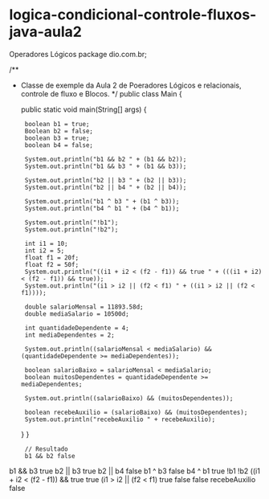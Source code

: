 # logica-condicional-controle-fluxos-java-aula2
Operadores Lógicos
package dio.com.br;

/**
 * Classe de exemple da Aula 2 de Poeradores Lógicos e relacionais, controle de fluxo e Blocos.
 */
public class Main {

    public static void main(String[] args) {

        boolean b1 = true;
        Boolean b2 = false;
        boolean b3 = true;
        boolean b4 = false;

        System.out.println("b1 && b2 " + (b1 && b2));
        System.out.println("b1 && b3 " + (b1 && b3));

        System.out.println("b2 || b3 " + (b2 || b3));
        System.out.println("b2 || b4 " + (b2 || b4));

        System.out.println("b1 ^ b3 " + (b1 ^ b3));
        System.out.println("b4 ^ b1 " + (b4 ^ b1));

        System.out.println("!b1");
        System.out.println("!b2");

        int i1 = 10;
        int i2 = 5;
        float f1 = 20f;
        float f2 = 50f;
        System.out.println("((i1 + i2 < (f2 - f1)) && true " + (((i1 + i2) < (f2 - f1)) && true));
        System.out.println("(i1 > i2 || (f2 < f1) " + ((i1 > i2 || (f2 < f1))));

        double salarioMensal = 11893.58d;
        double mediaSalario = 10500d;

        int quantidadeDependente = 4;
        int mediaDependentes = 2;

        System.out.println((salarioMensal < mediaSalario) && (quantidadeDependente >= mediaDependentes));

        boolean salarioBaixo = salarioMensal < mediaSalario;
        boolean muitosDependentes = quantidadeDependente >= mediaDependentes;

        System.out.println((salarioBaixo) && (muitosDependentes));

        boolean recebeAuxilio = (salarioBaixo) && (muitosDependentes);
        System.out.println("recebeAuxilio " + recebeAuxilio);

    }
}

        // Resultado
        b1 && b2 false
b1 && b3 true
b2 || b3 true
b2 || b4 false
b1 ^ b3 false
b4 ^ b1 true
!b1
!b2
((i1 + i2 < (f2 - f1)) && true true
(i1 > i2 || (f2 < f1) true
false
false
recebeAuxilio false
